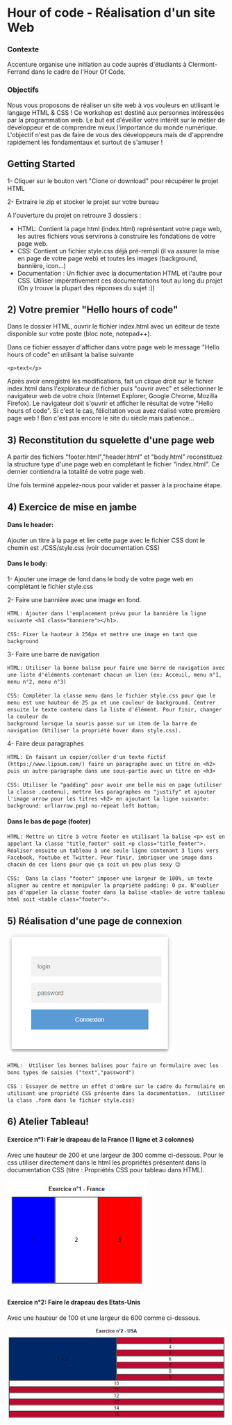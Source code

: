 # Hour of code - Réalisation d'un site Web  
### Contexte

Accenture organise une initiation au code auprès d'étudiants à Clermont-Ferrand dans le cadre de l'Hour Of Code.

### Objectifs

Nous vous proposons de réaliser un site web à vos vouleurs en utilisant le langage HTML & CSS ! Ce workshop est destiné aux personnes intéressées par la programmation web. Le but est d'éveiller votre intérêt sur le métier de développeur et de comprendre mieux l'importance du monde numérique. L'objectif n'est pas de faire de vous des développeurs mais de d'apprendre rapidement les fondamentaux et surtout de s'amuser !

## Getting Started

1- Cliquer sur le bouton vert "Clone or download"  pour récupérer le projet HTML

2- Extraire le zip et stocker le projet sur votre bureau

A l'ouverture du projet on retrouve 3 dossiers : 
- HTML: Contient la page html (index.html) représentant votre page web, les autres fichiers vous servirons à construire les fondations de votre page web.  
- CSS: Contient un fichier style.css déjà pré-rempli (il va assurer la mise en page de votre page web) et toutes les images (background, bannière, icon...)
- Documentation : Un fichier avec la documentation HTML et l'autre pour CSS. Utiliser impérativement ces documentations tout au long du projet (On y trouve la plupart des réponses du sujet :))


## 2) Votre premier "Hello hours of code" 

Dans le dossier HTML, ouvrir le fichier index.html avec un éditeur de texte disponible sur votre poste (bloc note, notepad++). 

Dans ce fichier essayer d'afficher dans votre page web le message "Hello hours of code" en utilisant la balise suivante
```
<p>text</p>
```
Après avoir enregistré les modifications, fait un clique droit sur le fichier index.html dans l'explorateur de fichier puis "ouvrir avec" et sélectionner le navigateur web de votre choix (Internet Explorer, Google Chrome, Mozilla Firefox). Le navigateur doit s'ouvrir et afficher le résultat de votre "Hello hours of code". Si c'est le cas, félicitation vous avez réalisé votre première page web ! Bon c'est pas encore le site du siècle mais patience...

## 3) Reconstitution du squelette d'une page web 

A partir des fichiers "footer.html","header.html" et "body.html" reconstituez la structure type d'une page web en complétant le fichier "index.html". Ce dernier contiendra la totalité de votre page web. 

Une fois terminé appelez-nous pour valider et passer à la prochaine étape. 

## 4) Exercice de mise en jambe  

#### Dans le header:  

Ajouter un titre à la page et lier cette page avec le fichier CSS dont le chemin est ./CSS/style.css (voir documentation CSS) 

#### Dans le body:  

1- Ajouter une image de fond dans le body de votre page web en complétant le fichier style.css 

2- Faire une bannière avec une image en fond. 
```
HTML: Ajouter dans l'emplacement prévu pour la bannière la ligne suivante <h1 class="banniere"></h1>.  

CSS: Fixer la hauteur à 256px et mettre une image en tant que background 
```
3- Faire une barre de navigation  
```
HTML: Utiliser la bonne balise pour faire une barre de navigation avec une liste d'éléments contenant chacun un lien (ex: Acceuil, menu n°1, menu n°2, menu n°3) 

CSS: Compléter la classe menu dans le fichier style.css pour que le menu est une hauteur de 25 px et une couleur de background. Centrer ensuite le texte contenu dans la liste d'élément. Pour finir, changer la couleur du
background lorsque la souris passe sur un item de la barre de navigation (Utiliser la propriété hover dans style.css). 
```
4- Faire deux paragraphes 
```
HTML: En faisant un copier/coller d'un texte fictif (https://www.lipsum.com/) faire un paragraphe avec un titre en <h2> puis un autre paragraphe dans une sous-partie avec un titre en <h3>  

CSS: Utiliser le "padding" pour avoir une belle mis en page (utiliser la classe .contenu), mettre les paragraphes en "justify" et ajouter l'image arrow pour les titres <h2> en ajoutant la ligne suivante:  background: url(arrow.png) no-repeat left bottom;  
```

#### Dans le bas de page (footer) 

```
HTML: Mettre un titre à votre footer en utilisant la balise <p> est en appelant la classe "title_footer" soit <p class="title_footer">. Réaliser ensuite un tableau à une seule ligne contenant 3 liens vers Facebook, Youtube et Twitter. Pour finir, imbriquer une image dans chacun de ces liens pour que ça soit un peu plus sexy 😉 

CSS:  Dans la class "footer" imposer une largeur de 100%, un texte aligner au centre et manipuler la propriété padding: 0 px. N'oublier
pas d'appeler la classe footer dans la balise <table> de votre tableau html soit <table class="footer">. 
 ```
## 5) Réalisation d'une page de connexion 

![alt text](https://github.com/alcardot/hour_of_code/blob/master/Site%20web%20-%20Hour%20of%20code/CSS/page_connexion.PNG)

 ```
HTML:  Utiliser les bonnes balises pour faire un formulaire avec les bons types de saisies ("text","password")

CSS : Essayer de mettre un effet d'ombre sur le cadre du formulaire en utilisant une propriété CSS présente dans la documentation.  (utiliser la class .form dans le fichier style.css) 
 ```
## 6) Atelier Tableau!

#### Exercice n°1: Fair le drapeau de la France (1 ligne et 3 colonnes)

Avec une hauteur de 200 et une largeur de 300 comme ci-dessous. Pour le css utiliser directement dans le html les propriétés présentent dans la documentation CSS (titre : Propriétés CSS pour tableau dans HTML).

![alt text](https://github.com/alcardot/hour_of_code/blob/master/Site%20web%20-%20Hour%20of%20code/CSS/exercice1_tableau.PNG)

#### Exercice n°2: Faire le drapeau des Etats-Unis 

Avec une hauteur de 100 et une largeur de 600 comme ci-dessous.

![alt text](https://github.com/alcardot/hour_of_code/blob/master/Site%20web%20-%20Hour%20of%20code/CSS/exercice2_tableau.PNG)

 
